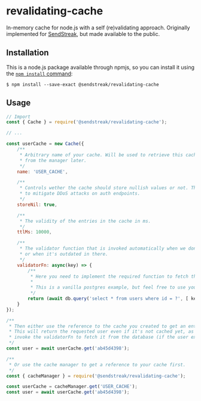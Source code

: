# revalidating-cache

In-memory cache for node.js with a self (re)validating approach. Originally implemented for [SendStreak](https://www.sendstreak.com), but made available to the public.

## Installation

This is a node.js package available through npmjs, so you can install it using the [`npm install` command](https://docs.npmjs.com/getting-started/installing-npm-packages-locally):

```console
$ npm install --save-exact @sendstreak/revalidating-cache
```

## Usage

```js
// Import
const { Cache } = require('@sendstreak/revalidating-cache');

// ...

const userCache = new Cache({
    /**
     * Arbitrary name of your cache. Will be used to retrieve this cache instance
     * from the manager later.
     */
    name: 'USER_CACHE',

    /**
     * Controls wether the cache should store nullish values or not. This is a great way
     * to mitigate DDoS attacks on auth endpoints.
     */
    storeNil: true,

    /**
     * The validity of the entries in the cache in ms.
     */
    ttlMs: 10000,

    /**
     * The validator function that is invoked automatically when we don't have a reference to a cache entry
     * or when it's outdated in there.
     */
    validatorFn: async(key) => {
        /**
         * Here you need to implement the required function to fetch the entry to be cached.
         *
         * This is a vanilla postgres example, but feel free to use your preferred method.
         */
        return (await db.query('select * from users where id = ?', [ key ]))[ 0 ];
    }
});

/**
 * Then either use the reference to the cache you created to get an entry
 * This will return the requested user even if it's not cached yet, as it will
 * invoke the validatorFn to fetch it from the database (if the user exists, of couse).
 */
const user = await userCache.get('ab45d4398');

/**
 * Or use the cache manager to get a reference to your cache first.
 */
const { cacheManager } = require('@sendstreak/revalidating-cache');

const userCache = cacheManager.get('USER_CACHE');
const user = await userCache.get('ab45d4398');
```

